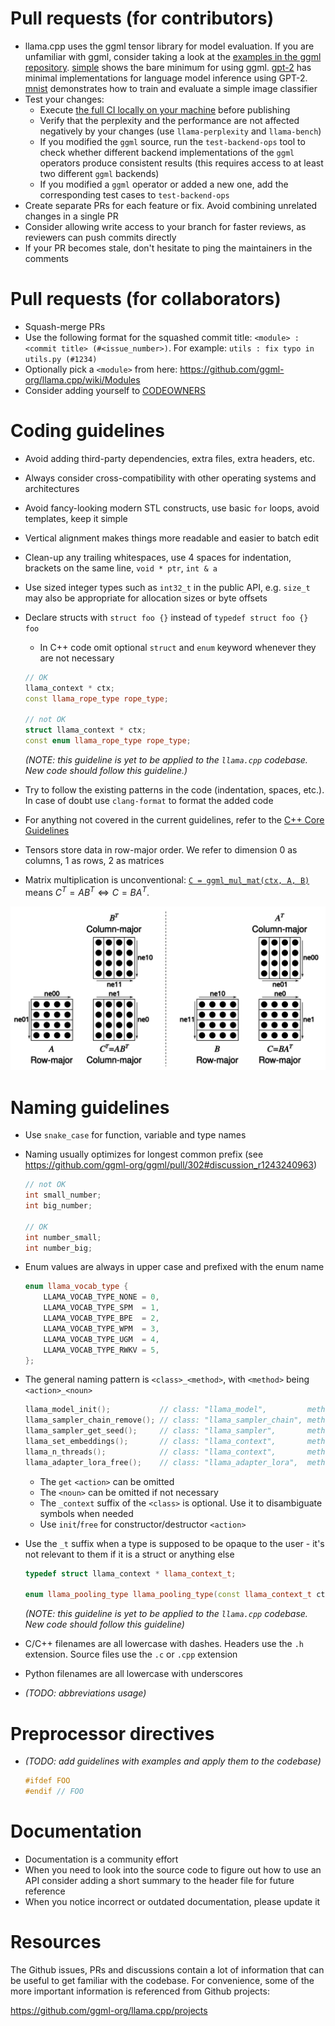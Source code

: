 # Pull requests (for contributors)

- llama.cpp uses the ggml tensor library for model evaluation. If you are unfamiliar with ggml, consider taking a look at the [examples in the ggml repository](https://github.com/ggml-org/ggml/tree/master/examples/). [simple](https://github.com/ggml-org/ggml/tree/master/examples/simple) shows the bare minimum for using ggml. [gpt-2](https://github.com/ggml-org/ggml/tree/master/examples/gpt-2) has minimal implementations for language model inference using GPT-2. [mnist](https://github.com/ggml-org/ggml/tree/master/examples/mnist) demonstrates how to train and evaluate a simple image classifier
- Test your changes:
    - Execute [the full CI locally on your machine](ci/README.md) before publishing
    - Verify that the perplexity and the performance are not affected negatively by your changes (use `llama-perplexity` and `llama-bench`)
    - If you modified the `ggml` source, run the `test-backend-ops` tool to check whether different backend implementations of the `ggml` operators produce consistent results (this requires access to at least two different `ggml` backends)
    - If you modified a `ggml` operator or added a new one, add the corresponding test cases to `test-backend-ops`
- Create separate PRs for each feature or fix. Avoid combining unrelated changes in a single PR
- Consider allowing write access to your branch for faster reviews, as reviewers can push commits directly
- If your PR becomes stale, don't hesitate to ping the maintainers in the comments

# Pull requests (for collaborators)

- Squash-merge PRs
- Use the following format for the squashed commit title: `<module> : <commit title> (#<issue_number>)`. For example: `utils : fix typo in utils.py (#1234)`
- Optionally pick a `<module>` from here: https://github.com/ggml-org/llama.cpp/wiki/Modules
- Consider adding yourself to [CODEOWNERS](CODEOWNERS)

# Coding guidelines

- Avoid adding third-party dependencies, extra files, extra headers, etc.
- Always consider cross-compatibility with other operating systems and architectures
- Avoid fancy-looking modern STL constructs, use basic `for` loops, avoid templates, keep it simple
- Vertical alignment makes things more readable and easier to batch edit
- Clean-up any trailing whitespaces, use 4 spaces for indentation, brackets on the same line, `void * ptr`, `int & a`
- Use sized integer types such as `int32_t` in the public API, e.g. `size_t` may also be appropriate for allocation sizes or byte offsets
- Declare structs with `struct foo {}` instead of `typedef struct foo {} foo`
    - In C++ code omit optional `struct` and `enum` keyword whenever they are not necessary
    ```cpp
    // OK
    llama_context * ctx;
    const llama_rope_type rope_type;

    // not OK
    struct llama_context * ctx;
    const enum llama_rope_type rope_type;
    ```

    _(NOTE: this guideline is yet to be applied to the `llama.cpp` codebase. New code should follow this guideline.)_

- Try to follow the existing patterns in the code (indentation, spaces, etc.). In case of doubt use `clang-format` to format the added code
- For anything not covered in the current guidelines, refer to the [C++ Core Guidelines](https://isocpp.github.io/CppCoreGuidelines/CppCoreGuidelines)
- Tensors store data in row-major order. We refer to dimension 0 as columns, 1 as rows, 2 as matrices
- Matrix multiplication is unconventional: [`C = ggml_mul_mat(ctx, A, B)`](https://github.com/ggml-org/llama.cpp/blob/880e352277fc017df4d5794f0c21c44e1eae2b84/ggml.h#L1058-L1064) means $C^T = A B^T \Leftrightarrow C = B A^T.$

![matmul](media/matmul.png)

# Naming guidelines

- Use `snake_case` for function, variable and type names
- Naming usually optimizes for longest common prefix (see https://github.com/ggml-org/ggml/pull/302#discussion_r1243240963)

    ```cpp
    // not OK
    int small_number;
    int big_number;

    // OK
    int number_small;
    int number_big;
    ```

- Enum values are always in upper case and prefixed with the enum name

    ```cpp
    enum llama_vocab_type {
        LLAMA_VOCAB_TYPE_NONE = 0,
        LLAMA_VOCAB_TYPE_SPM  = 1,
        LLAMA_VOCAB_TYPE_BPE  = 2,
        LLAMA_VOCAB_TYPE_WPM  = 3,
        LLAMA_VOCAB_TYPE_UGM  = 4,
        LLAMA_VOCAB_TYPE_RWKV = 5,
    };
    ```

- The general naming pattern is `<class>_<method>`, with `<method>` being `<action>_<noun>`

    ```cpp
    llama_model_init();           // class: "llama_model",         method: "init"
    llama_sampler_chain_remove(); // class: "llama_sampler_chain", method: "remove"
    llama_sampler_get_seed();     // class: "llama_sampler",       method: "get_seed"
    llama_set_embeddings();       // class: "llama_context",       method: "set_embeddings"
    llama_n_threads();            // class: "llama_context",       method: "n_threads"
    llama_adapter_lora_free();    // class: "llama_adapter_lora",  method: "free"
    ```

    - The `get` `<action>` can be omitted
    - The `<noun>` can be omitted if not necessary
    - The `_context` suffix of the `<class>` is optional. Use it to disambiguate symbols when needed
    - Use `init`/`free` for constructor/destructor `<action>`

- Use the `_t` suffix when a type is supposed to be opaque to the user - it's not relevant to them if it is a struct or anything else

    ```cpp
    typedef struct llama_context * llama_context_t;

    enum llama_pooling_type llama_pooling_type(const llama_context_t ctx);
    ```

    _(NOTE: this guideline is yet to be applied to the `llama.cpp` codebase. New code should follow this guideline)_

- C/C++ filenames are all lowercase with dashes. Headers use the `.h` extension. Source files use the `.c` or `.cpp` extension
- Python filenames are all lowercase with underscores

- _(TODO: abbreviations usage)_

# Preprocessor directives

- _(TODO: add guidelines with examples and apply them to the codebase)_

    ```cpp
    #ifdef FOO
    #endif // FOO
    ```

# Documentation

- Documentation is a community effort
- When you need to look into the source code to figure out how to use an API consider adding a short summary to the header file for future reference
- When you notice incorrect or outdated documentation, please update it

# Resources

The Github issues, PRs and discussions contain a lot of information that can be useful to get familiar with the codebase. For convenience, some of the more important information is referenced from Github projects:

https://github.com/ggml-org/llama.cpp/projects
